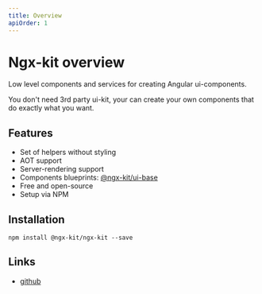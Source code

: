 ```yaml
---
title: Overview
apiOrder: 1
---
```


# Ngx-kit overview

Low level components and services for creating Angular ui-components.

You don't need 3rd party ui-kit, your can create your own components that do exactly what you want. 


## Features

* Set of helpers without styling
* AOT support
* Server-rendering support
* Components blueprints: [@ngx-kit/ui-base](https://ngx-kit.com/ui-base)
* Free and open-source
* Setup via NPM


## Installation

```
npm install @ngx-kit/ngx-kit --save
```


## Links

* [github](https://github.com/ngx-kit/ngx-kit)
